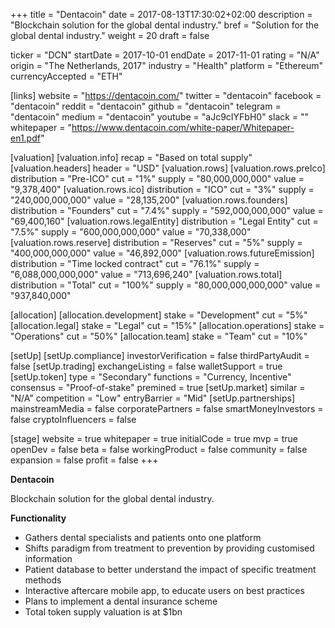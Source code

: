 +++
title = "Dentacoin"
date = 2017-08-13T17:30:02+02:00
description = "Blockchain solution for the global dental industry."
bref = "Solution for the global dental industry."
weight = 20
draft = false

ticker = "DCN"
startDate = 2017-10-01
endDate = 2017-11-01
rating = "N/A"
origin = "The Netherlands, 2017"
industry = "Health"
platform = "Ethereum"
currencyAccepted = "ETH"

[links]
  website = "https://dentacoin.com/"
  twitter = "dentacoin"
  facebook = "dentacoin"
  reddit = "dentacoin"
  github = "dentacoin"
  telegram = "dentacoin"
  medium = "dentacoin"
  youtube = "aJc9cIYFbH0"
  slack = ""
  whitepaper = "https://www.dentacoin.com/white-paper/Whitepaper-en1.pdf"

[valuation]
  [valuation.info]
    recap = "Based on total supply"
  [valuation.headers]
    header = "USD"
  [valuation.rows]
    [valuation.rows.preIco]
      distribution = "Pre-ICO"
      cut = "1%"
      supply = "80,000,000,000"
      value = "9,378,400"
    [valuation.rows.ico]
      distribution = "ICO"
      cut = "3%"
      supply = "240,000,000,000"
      value = "28,135,200"
    [valuation.rows.founders]
      distribution = "Founders"
      cut = "7.4%"
      supply = "592,000,000,000"
      value = "69,400,160"
    [valuation.rows.legalEntity]
      distribution = "Legal Entity"
      cut = "7.5%"
      supply = "600,000,000,000"
      value = "70,338,000"
    [valuation.rows.reserve]
      distribution = "Reserves"
      cut = "5%"
      supply = "400,000,000,000"
      value = "46,892,000"
    [valuation.rows.futureEmission]
      distribution = "Time locked contract"
      cut = "76.1%"
      supply = "6,088,000,000,000"
      value = "713,696,240"
    [valuation.rows.total]
      distribution = "Total"
      cut = "100%"
      supply = "80,000,000,000,000"
      value = "937,840,000"

[allocation]
  [allocation.development]
    stake = "Development"
    cut = "5%"
  [allocation.legal]
    stake = "Legal"
    cut = "15%"
  [allocation.operations]
    stake = "Operations"
    cut = "50%"
  [allocation.team]
    stake = "Team"
    cut = "10%"

[setUp]
  [setUp.compliance]
    investorVerification = false
    thirdPartyAudit = false
  [setUp.trading]
    exchangeListing = false
    walletSupport = true
  [setUp.token]
    type = "Secondary"
    functions = "Currency, Incentive"
    consensus = "Proof-of-stake"
    premined = true
  [setUp.market]
    similar = "N/A"
    competition = "Low"
    entryBarrier = "Mid"
  [setUp.partnerships]
    mainstreamMedia = false
    corporatePartners = false
    smartMoneyInvestors = false
    cryptoInfluencers = false

[stage]
  website = true
  whitepaper = true
  initialCode = true
  mvp = true
  openDev = false
  beta = false
  workingProduct = false
  community = false
  expansion = false
  profit = false
+++

**Dentacoin**

Blockchain solution for the global dental industry.

**Functionality**

* Gathers dental specialists and patients onto one platform
* Shifts paradigm from treatment to prevention by providing customised information
* Patient database to better understand the impact of specific treatment methods
* Interactive aftercare mobile app, to educate users on best practices
* Plans to implement a dental insurance scheme
* Total token supply valuation is at $1bn
